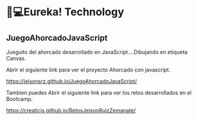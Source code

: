 
# 🤖💻Eureka! Technology

## JuegoAhorcadoJavaScript
Jueguito del ahorcado desarrollado en JavaScript....Dibujando en etiqueta Canvas.

Abrir el siguiente link para ver el proyecto Ahorcado con javascript.

https://jeisonsrz.github.io/JuegoAhorcadoJavaScript/

Tambien puedes Abrir el siguiente link para ver los retos desarrollados en el Bootcamp.

https://creaticjs.github.io/RetosJeisonRuizZemanate/
